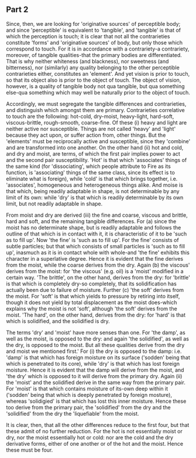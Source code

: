 ## Part 2

Since, then, we are looking for 'originative sources' of perceptible body; and since 'perceptible' is equivalent to 'tangible', and 'tangible' is that of which the perception is touch; it is clear that not all the contrarieties constitute 'forms' and 'originative sources' of body, but only those which correspond to touch.
For it is in accordance with a contrariety-a contrariety, moreover, of tangible qualities-that the primary bodies are differentiated.
That is why neither whiteness (and blackness), nor sweetness (and bitterness), nor (similarly) any quality belonging to the other perceptible contrarieties either, constitutes an 'element'.
And yet vision is prior to touch, so that its object also is prior to the object of touch.
The object of vision, however, is a quality of tangible body not qua tangible, but qua something else-qua something which may well be naturally prior to the object of touch.

Accordingly, we must segregate the tangible differences and contrarieties, and distinguish which amongst them are primary.
Contrarieties correlative to touch are the following: hot-cold, dry-moist, heavy-light, hard-soft, viscous-brittle, rough-smooth, coarse-fine.
Of these (i) heavy and light are neither active nor susceptible.
Things are not called 'heavy' and 'light' because they act upon, or suffer action from, other things.
But the 'elements' must be reciprocally active and susceptible, since they 'combine' and are transformed into one another.
On the other hand (ii) hot and cold, and dry and moist, are terms, of which the first pair implies power to act and the second pair susceptibility.
'Hot' is that which 'associates' things of the same kind (for 'dissociating', which people attribute to Fire as its function, is 'associating' things of the same class, since its effect is to eliminate what is foreign), while 'cold' is that which brings together, i.e.
'associates', homogeneous and heterogeneous things alike.
And moise is that which, being readily adaptable in shape, is not determinable by any limit of its own: while 'dry' is that which is readily determinable by its own limit, but not readily adaptable in shape.

From moist and dry are derived (iii) the fine and coarse, viscous and brittle, hard and soft, and the remaining tangible differences.
For (a) since the moist has no determinate shape, but is readily adaptable and follows the outline of that which is in contact with it, it is characteristic of it to be 'such as to fill up'.
Now 'the fine' is 'such as to fill up'.
For the fine' consists of subtle particles; but that which consists of small particles is 'such as to fill up', inasmuch as it is in contact whole with whole-and 'the fine' exhibits this character in a superlative degree.
Hence it is evident that the fine derives from the moist, while the coarse derives from the dry.
Again (b) the viscous' derives from the moist: for 'the viscous' (e.g.
oil) is a 'moist' modified in a certain way.
'The brittle', on the other hand, derives from the dry: for 'brittle' is that which is completely dry-so completely, that its solidification has actually been due to failure of moisture.
Further (c) 'the soft' derives from the moist.
For 'soft' is that which yields to pressure by retiring into itself, though it does not yield by total displacement as the moist does-which explains why the moist is not 'soft', although 'the soft' derives from the moist.
'The hard', on the other hand, derives from the dry: for 'hard' is that which is solidified, and the solidified is dry.

The terms 'dry' and 'moist' have more senses than one.
For 'the damp', as well as the moist, is opposed to the dry: and again 'the solidified', as well as the dry, is opposed to the moist.
But all these qualities derive from the dry and moist we mentioned first.'
For (i) the dry is opposed to the damp: i.e.
'damp' is that which has foreign moisture on its surface ('sodden' being that which is penetrated to its core), while 'dry' is that which has lost foreign moisture.
Hence it is evident that the damp will derive from the moist, and 'the dry' which is opposed to it will derive from the primary dry.
Again (ii) the 'moist' and the solidified derive in the same way from the primary pair.
For 'moist' is that which contains moisture of its-own deep within it ('sodden' being that which is deeply penetrated by foreign mosture), whereas 'solidigied' is that which has lost this inner moisture.
Hence these too derive from the primary pair, the 'solidified' from the dry and the 'solidified' from the dry the 'liquefiable' from the moist.

It is clear, then, that all the other differences reduce to the first four, but that these admit of no further reduction.
For the hot is not essentially moist or dry, nor the moist essentially hot or cold: nor are the cold and the dry derivative forms, either of one another or of the hot and the moist.
Hence these must be four.

